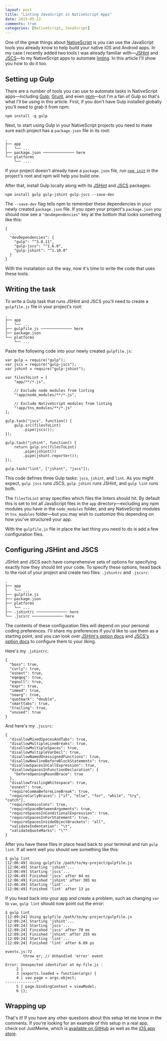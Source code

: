 ```yaml
---
layout: post
title: "Linting JavaScript in NativeScript Apps"
date: 2015-05-22
comments: true
categories: [NativeScript, JavaScript]
---
```


One of the great things about [NativeScript](https://www.nativescript.org/) is you can use the JavaScript tools you already know to help build your native iOS and Android apps. In my case I recently added two tools I was already familiar with—[JSHint](http://jshint.com/) and [JSCS](http://jscs.info/)—to my NativeScript apps to automate [linting](http://en.wikipedia.org/wiki/Lint_%28software%29). In this article I'll show you how to do it too.

<!-- more -->

## Setting up Gulp

There are a number of tools you can use to automate tasks in NativeScript apps—including [Gulp](http://gulpjs.com/), [Grunt](http://gruntjs.com/), and even [npm](http://blog.keithcirkel.co.uk/how-to-use-npm-as-a-build-tool/)—but I'm a fan of Gulp so that's what I'll be using in this article. First, if you don't have Gulp installed globally you'll need to grab it from npm:

<pre class="language-shell"><code>npm install -g gulp</code></pre>

Next, to start using Gulp in your NativeScript projects you need to make sure each project has a `package.json` file in its root:

<pre class="language-shell"><code>.
├── app
│   └── ...
├── package.json ────────────── here
└── platforms
    └── ...</code></pre>

If your project doesn't already have a `package.json` file, run [`npm init`](https://docs.npmjs.com/cli/init) in the project's root and npm will help you build one.

After that, install Gulp locally along with its [JSHint](https://www.npmjs.com/package/gulp-jshint) and [JSCS](https://www.npmjs.com/package/gulp-jscs) packages:

<pre class="language-shell"><code>npm install gulp gulp-jshint gulp-jscs --save-dev</code></pre>

The `--save-dev` flag tells npm to remember these dependencies in your newly created `package.json` file. If you open your project's `package.json` you should now see a `"devDependencies"` key at the bottom that looks something like this:

<pre class="language-javascript"><code>{
  ...
  "devDependencies": {
    "gulp": "^3.8.11",
    "gulp-jscs": "^1.6.0",
    "gulp-jshint": "^1.10.0"
  }
}</code></pre>

With the installation out the way, now it's time to write the code that uses these tools.

## Writing the task

To write a Gulp task that runs JSHint and JSCS you'll need to create a `gulpfile.js` file in your project's root:

<pre class="language-shell"><code>.
├── app
│   └── ...
├── gulpfile.js ────────────── here
├── package.json
└── platforms
    └── ...</code></pre>

Paste the following code into your newly created `gulpfile.js`:

<pre class="language-javascript"><code>var gulp = require("gulp");
var jscs = require("gulp-jscs");
var jshint = require("gulp-jshint");

var filesToLint = [
    "app/**/*.js",

    // Exclude node modules from linting
    "!app/node_modules/**/*.js",

    // Exclude NativeScript modules from linting
    "!app/tns_modules/**/*.js"
];

gulp.task("jscs", function() {
    gulp.src(filesToLint)
        .pipe(jscs());
});

gulp.task("jshint", function() {
    return gulp.src(filesToLint)
        .pipe(jshint())
        .pipe(jshint.reporter());
});

gulp.task("lint", ["jshint", "jscs"]);</code></pre>

This code defines three Gulp tasks: `jscs`, `jshint`, and `lint`. As you might expect, `gulp jscs` runs JSCS, `gulp jshint` runs JSHint, and `gulp lint` runs both.

The `filesToLint` array specifies which files the linters should hit. By default this is set to lint all JavaScript files in the `app` directory—excluding any npm modules you have in the `node_modules` folder, and any NativeScript modules in `tns_modules` folder—but you may wish to customize this depending on how you've structured your app.

With the `gulpfile.js` file in place the last thing you need to do is add a few configuration files.

## Configuring JSHint and JSCS

JSHint and JSCS each have comprehensive sets of options for specifying exactly how they should lint your code. To specify these options, head back to the root of your project and create two files: `.jshintrc` and `.jscsrc`:

<pre class="language-shell"><code>.
├── app
│   └── ...
├── gulpfile.js
├── package.json
├── platforms
│   └── ...
├── .jshintrc ────────────── here
└── .jscsrc ────────────── here</code></pre>

The contents of these configuration files will depend on your personal coding preferences. I'll share my preferences if you'd like to use them as a starting point, and you can look over [JSHint's option docs](http://jshint.com/docs/options/) and [JSCS's option docs](http://jscs.info/rules.html) to configure them to your liking.

Here's my `.jshintrc`:

<pre class="language-javascript"><code>{
  "boss": true,
  "curly": true,
  "esnext": true,
  "eqeqeq": true,
  "eqnull": true,
  "expr": true,
  "immed": true,
  "noarg": true,
  "quotmark": "double",
  "smarttabs": true,
  "trailing": true,
  "unused": true
}</code></pre>

And here's my `.jscsrc`:

<pre class="language-javascript"><code>{
  "disallowMixedSpacesAndTabs": true,
  "disallowMultipleLineBreaks": true,
  "disallowMultipleSpaces": true,
  "disallowMultipleVarDecl": true,
  "disallowNamedUnassignedFunctions": true,
  "disallowNewlineBeforeBlockStatements": true,
  "disallowSpacesInCallExpression": true,
  "disallowSpacesInFunctionDeclaration": {
    "beforeOpeningRoundBrace": true
  },
  "disallowTrailingWhitespace": true,
  "esnext": true,
  "requireCommaBeforeLineBreak": true,
  "requireCurlyBraces": ["if", "else", "for", "while", "try", "catch"],
  "requireSemicolons": true,
  "requireSpaceBetweenArguments": true,
  "requireSpacesInConditionalExpression": true,
  "requireSpacesInForStatement": true,
  "requireSpacesInsideObjectBrackets": "all",
  "validateIndentation": "\t",
  "validateQuoteMarks": "\""
}</code></pre>

After you have these files in place head back to your terminal and run `gulp lint`. If all went well you should see something like this:

<pre class="language-shell"><code>$ gulp lint
[12:06:49] Using gulpfile /path/to/my-project/gulpfile.js
[12:06:49] Starting 'jshint'...
[12:06:49] Starting 'jscs'...
[12:06:49] Finished 'jscs' after 84 ms
[12:06:49] Finished 'jshint' after 305 ms
[12:06:49] Starting 'lint'...
[12:06:49] Finished 'lint' after 13 μs</code></pre>

If you head back into your app and create a problem, such as changing `var` to `vax`, `gulp lint` should now point out the error:

<pre class="language-shell"><code>$ gulp lint
[12:09:24] Using gulpfile /path/to/my-project/gulpfile.js
[12:09:24] Starting 'jshint'...
[12:09:24] Starting 'jscs'...
[12:09:24] Finished 'jscs' after 70 ms
[12:09:24] Finished 'jshint' after 255 ms
[12:09:24] Starting 'lint'...
[12:09:24] Finished 'lint' after 6.09 μs

events.js:72
        throw er; // Unhandled 'error' event
              ^
Error: Unexpected identifier at my-file.js :
     2 |
     3 |exports.loaded = function(args) {
     4 | vax page = args.object;
--------------^
     5 | page.bindingContext = viewModel;
     6 |};</code></pre>

## Wrapping up

That's it! If you have any other questions about this setup let me know in the comments. If you're looking for an example of this setup in a real app, check out JustMeme, which is [available on GitHub](https://github.com/NativeScript/sample-JustMeme) as well as the [iOS app store](https://itunes.apple.com/us/app/justmeme/id989340374?mt=8).
